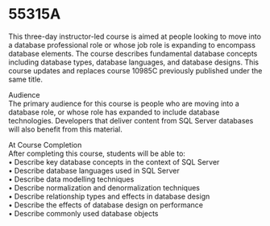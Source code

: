 # 55315A
This three-day instructor-led course is aimed at people looking to move into a database professional role or whose job role is expanding to encompass database elements. The course describes fundamental database concepts including database types, database languages, and database designs. This course updates and replaces course 10985C previously published under the same title.

Audience<br>
The primary audience for this course is people who are moving into a database role, or whose role has expanded to include database technologies. Developers that deliver content from SQL Server databases will also benefit from this material.

At Course Completion<br>
After completing this course, students will be able to:<br>
• Describe key database concepts in the context of SQL Server<br>
• Describe database languages used in SQL Server<br>
• Describe data modelling techniques<br>
• Describe normalization and denormalization techniques<br>
• Describe relationship types and effects in database design<br>
• Describe the effects of database design on performance<br>
• Describe commonly used database objects<br>

